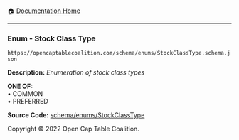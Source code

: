 :house: [Documentation Home](../../../README.md)

---

### Enum - Stock Class Type

`https://opencaptablecoalition.com/schema/enums/StockClassType.schema.json`

**Description:** _Enumeration of stock class types_

**ONE OF:**</br>&bull; COMMON </br>&bull; PREFERRED

**Source Code:** [schema/enums/StockClassType](../../docs/markdown/schema/enums/StockClassType.schema.json)

Copyright © 2022 Open Cap Table Coalition.
